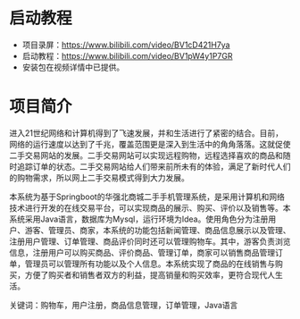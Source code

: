 # 启动教程

- 项目录屏：https://www.bilibili.com/video/BV1cD421H7ya
- 启动教程：https://www.bilibili.com/video/BV1pW4y1P7GR
- 安装包在视频详情中已提供。

# 项目简介
 进入21世纪网络和计算机得到了飞速发展，并和生活进行了紧密的结合。目前，网络的运行速度以达到了千兆，覆盖范围更是深入到生活中的角角落落。这就促使二手交易网站的发展。二手交易网站可以实现远程购物，远程选择喜欢的商品和随时追踪订单的状态。二手交易网站给人们带来前所未有的体验，满足了新时代人们的购物需求，所以网上二手交易模式得到大力发展。

本系统为基于Springboot的华强北商城二手手机管理系统，是采用计算机和网络技术进行开发的在线交易平台，可以实现商品的展示、购买、评价以及销售等。本系统采用Java语言，数据库为Mysql，运行环境为Idea。使用角色分为注册用户、游客、管理员、商家，本系统的功能包括新闻管理、商品信息展示以及管理、注册用户管理、订单管理、商品评价同时还可以管理购物车。其中，游客负责浏览信息，注册用户可以购买商品、评价商品、管理订单，商家可以销售商品管理订单，管理员可以管理所有功能以及个人信息。本系统实现了商品的在线销售与购买，方便了购买者和销售者双方的利益，提高销量和购买效率，更符合现代人生活。

关键词：购物车，用户注册，商品信息管理，订单管理，Java语言
